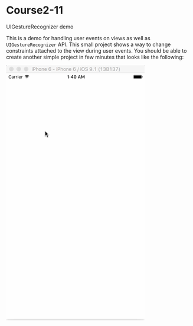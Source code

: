 # Course2-11
UIGestureRecognizer demo

This is a demo for handling user events on views as well as `UIGestureRecognizer` API. This small project shows a way to
change constraints attached to the view during user events. You should be able to create another simple project in few
minutes that looks like the following:

![taps](https://raw.githubusercontent.com/Azat92/Course2-11/master/taps.gif)

